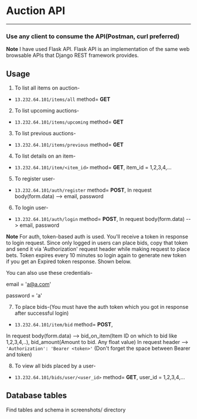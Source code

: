 # Auction API
---
### Use any client to consume the API(Postman, curl preferred)

**Note** I have used Flask API. Flask API is an implementation of the same web browsable APIs that Django REST framework provides.

## Usage

1) To list all items on auction-

  * `13.232.64.101/items/all` method= **GET**

2) To list upcoming auctions-
  * `13.232.64.101/items/upcoming` method= **GET**
  
3) To list previous auctions-
 
  * `13.232.64.101/items/previous` method= **GET**

4) To list details on an item-

  * `13.232.64.101/item/<item_id>` method= **GET**, item_id = 1,2,3,4,...
 
5) To register user-
  
  *  `13.232.64.101/auth/register` method= **POST**, In request body(form.data) --> email, password
 
6) To login user-

  * `13.232.64.101/auth/login` method= **POST**, In request body(form.data) --> email, password

**Note** For auth, token-based auth is used. You'll receive a token in response to login request. Since only logged in users can place bids, copy that token and send it via 'Authorization' request header while making request to place bets. Token expires every 10 minutes so login again to generate new token if you get an Expired token response. Shown below.

You can also use these credentials-

email = 'a@a.com'

password = 'a'

7) To place bids-(You must have the auth token which you got in response after successful login)

  * `13.232.64.101/item/bid` method= **POST**,
  
  In request body(form.data) --> bid_on_item(Item ID on which to bid like 1,2,3,4,..), bid_amount(Amount to bid. Any float value)
  In request header --> `'Authorization': 'Bearer <token>'`  (Don't forget the space between Bearer and token)
 
8) To view all bids placed by a user-
  * `13.232.64.101/bids/user/<user_id>` method= **GET**, user_id = 1,2,3,4,...
  
## Database tables
Find tables and schema in screenshots/ directory
